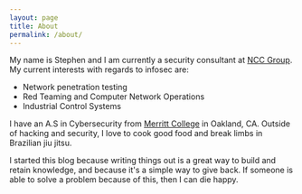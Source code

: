 ```yaml
---
layout: page
title: About
permalink: /about/
---
```


My name is Stephen and I am currently a security consultant at [NCC Group][ncc-group]. My current
interests with regards to infosec are:

* Network penetration testing
* Red Teaming and Computer Network Operations
* Industrial Control Systems

I have an A.S in Cybersecurity from [Merritt College][merritt] in Oakland, CA. Outside of hacking and security, I love to cook good food and break limbs in Brazilian jiu jitsu.

I started this blog because writing things out is a great way to build and retain knowledge, and
because it's a simple way to give back. If someone is able to solve a problem because of this, then
I can die happy.


[ncc-group]: https://nccgroup.trust
[merritt]: https://www.merritt.edu/wp/securityprogram/
